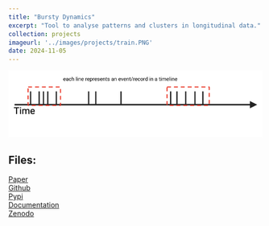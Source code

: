 ```yaml
---
title: "Bursty Dynamics"
excerpt: "Tool to analyse patterns and clusters in longitudinal data."
collection: projects
imageurl: '../images/projects/train.PNG'
date: 2024-11-05
---
```


<center><img src="../images/projects/train.PNG"></center>

## Files:

[Paper](https://doi.org/10.48550/arXiv.2411.03210) <br>
[Github](https://github.com/ai-multiply/bursty_dynamics) <br>
[Pypi](https://pypi.org/projects/bursty-dynamics/) <br>
[Documentation](https://ai-multiply.github.io/bursty_dynamics/) <br>
[Zenodo](https://zenodo.org/records/13798975) <br>

